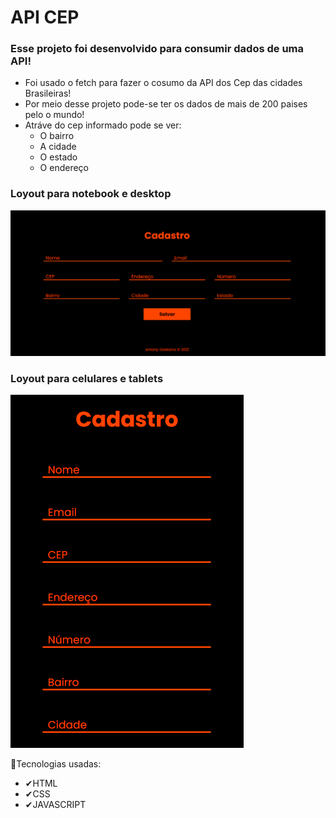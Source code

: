 # API CEP

### Esse projeto foi desenvolvido para consumir dados de uma API!

- Foi usado o fetch para fazer o cosumo da API dos Cep das cidades Brasileiras!
- Por meio desse projeto pode-se ter os dados de mais de 200 paises pelo o mundo!
- Atráve do cep informado pode se ver:
  - O bairro
  - A cidade
  - O estado
  - O endereço

### Loyout para notebook e desktop

<img src="gif/api_cep_telanot.gif">


### Loyout para celulares e tablets
<img src="gif//api_cep_telacll.gif">

🚀Tecnologias usadas:
- ✔HTML
- ✔CSS
- ✔JAVASCRIPT


